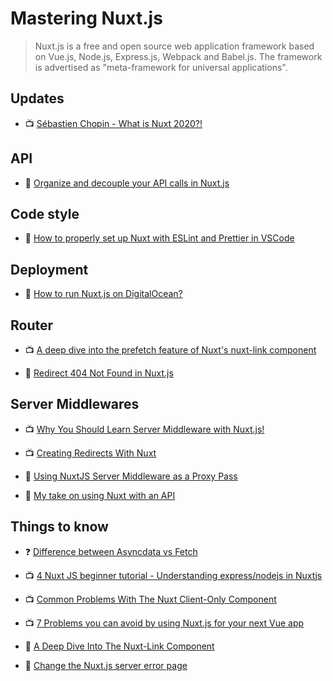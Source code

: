 # Mastering Nuxt.js

> Nuxt.js is a free and open source web application framework based on Vue.js, Node.js, Express.js, Webpack and Babel.js. The framework is advertised as "meta-framework for universal applications".

## Updates

- 📺 [Sébastien Chopin - What is Nuxt 2020?!](https://www.youtube.com/watch?v=9CkfX6LgNUU)

## API

- 📖 [Organize and decouple your API calls in Nuxt.js](https://blog.lichter.io/posts/organize-and-decouple-your-api-calls-in-nuxtjs/)

## Code style

- 📖 [How to properly set up Nuxt with ESLint and Prettier in VSCode](https://medium.com/@gogl.alex/how-to-properly-set-up-eslint-with-prettier-for-vue-or-nuxt-in-vscode-e42532099a9c)

## Deployment

- 📖 [How to run Nuxt.js on DigitalOcean?](https://medium.com/codeartisan/how-to-run-nuxt-js-on-digitalocean-159fc558d2ab)

## Router

- 📺 [A deep dive into the prefetch feature of Nuxt's nuxt-link component](https://www.youtube.com/watch?v=Or6RDRbXyVI)

- 📖 [Redirect 404 Not Found in Nuxt.js](https://vuedose.tips/tips/redirect-404-not-found-in-nuxt-js/)

## Server Middlewares

- 📺 [Why You Should Learn Server Middleware with Nuxt.js!](https://www.youtube.com/watch?v=j-3RwvWZoaU)

- 📺 [Creating Redirects With Nuxt](https://www.youtube.com/watch?v=6akY6UQMjF8)

- 📖 [Using NuxtJS Server Middleware as a Proxy Pass](https://mccallister.io/using-nuxtjs-server-middleware-as-a-proxy-pass)

- 📖 [My take on using Nuxt with an API](https://blog.lichter.io/posts/nuxt-with-an-api/)

## Things to know

- ❓ [Difference between Asyncdata vs Fetch](https://stackoverflow.com/questions/49251437/difference-between-asyncdata-vs-fetch)

- 📺 [4 Nuxt JS beginner tutorial - Understanding express/nodejs in Nuxtjs](https://www.youtube.com/watch?v=INXFhl8rd6c)

- 📺 [Common Problems With The Nuxt Client-Only Component](https://www.youtube.com/watch?v=sGzaqUj7T9Y)

- 📺 [7 Problems you can avoid by using Nuxt.js for your next Vue app](https://www.youtube.com/watch?v=7ITypVi-qRY)

- 📖 [A Deep Dive Into The Nuxt-Link Component](https://deltener.com/blog/a-deep-dive-into-the-nuxt-link-component/)

- 📖 [Change the Nuxt.js server error page](https://blog.lichter.io/posts/nuxtjs-change-server-error-page/)
